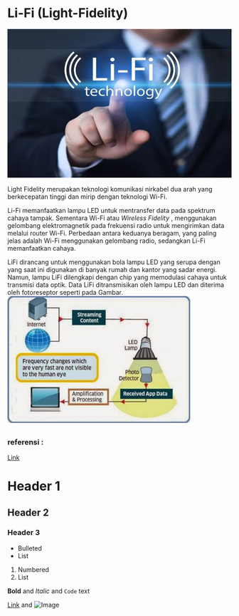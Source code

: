 # Li-Fi (Light-Fidelity)
![Image](gambar1.jpeg)

 Light Fidelity merupakan teknologi komunikasi nirkabel dua arah yang berkecepatan tinggi dan mirip dengan teknologi Wi-Fi.

Li-Fi memanfaatkan lampu LED untuk mentransfer data pada spektrum cahaya tampak. Sementara Wi-Fi atau _Wireless Fidelity_ , menggunakan gelombang elektromagnetik pada frekuensi radio untuk mengirimkan data melalui router Wi-Fi. Perbedaan antara keduanya beragam, yang paling jelas adalah Wi-Fi menggunakan gelombang radio, sedangkan Li-Fi memanfaatkan cahaya.

LiFi dirancang untuk menggunakan bola lampu LED yang serupa dengan yang saat ini digunakan di banyak rumah dan kantor yang sadar energi. Namun, lampu LiFi dilengkapi dengan chip yang memodulasi cahaya untuk transmisi data optik. Data LiFi ditransmisikan oleh lampu LED dan diterima oleh fotoreseptor seperti pada Gambar.
![Image](Cara-Kerja-LiFi.png)
## 


### referensi :
[Link](https://id.m.wikipedia.org/wiki/Li-Fi)
# Header 1
## Header 2
### Header 3

- Bulleted
- List

1. Numbered
2. List

**Bold** and _Italic_ and `Code` text

[Link](url) and ![Image](src)
